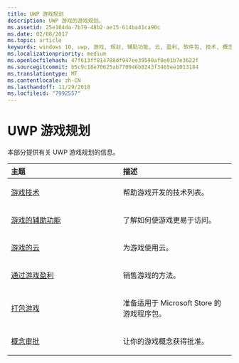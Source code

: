 ```yaml
---
title: UWP 游戏规划
description: UWP 游戏的游戏规划。
ms.assetid: 25e104da-7b79-48b2-ae15-614ba41ca90c
ms.date: 02/08/2017
ms.topic: article
keywords: windows 10, uwp, 游戏, 规划, 辅助功能, 云, 盈利, 软件包, 技术, 概念, 审批
ms.localizationpriority: medium
ms.openlocfilehash: 47f613ff814788df947ee39590af0e01b7e3622f
ms.sourcegitcommit: b5c9c18e70625ab770946b8243f3465ee1013184
ms.translationtype: MT
ms.contentlocale: zh-CN
ms.lasthandoff: 11/29/2018
ms.locfileid: "7992557"
---
```

# <a name="planning-for-uwp-games"></a>UWP 游戏规划

本部分提供有关 UWP 游戏规划的信息。

<table>
<colgroup>
<col width="50%" />
<col width="50%" />
</colgroup>
<thead>
<tr class="header">
<th align="left">主题</th>
<th align="left">描述</th>
</tr>
</thead>
<tbody>
<tr class="odd">
<td align="left"><p><a href="game-development-platform-guide.md">游戏技术</a></p></td>
<td align="left"><p>帮助游戏开发的技术列表。</p></td>
</tr>
<tr class="even">
<td align="left"><p><a href="accessibility-for-games.md">游戏的辅助功能</a></p></td>
<td align="left"><p>了解如何使游戏更易于访问。</p></td>
</tr>
<tr class="odd">
<td align="left"><p><a href="cloud-for-games.md">游戏的云</a></p></td>
<td align="left"><p>为游戏使用云。</p></td>
</tr>
<tr class="even">
<td align="left"><p><a href="monetization-for-games.md">通过游戏盈利</a></p></td>
<td align="left"><p>销售游戏的方法。</p></td>
</tr>
<tr class="odd">
<td align="left"><p><a href="package-your-windows-store-directx-game.md">打包游戏</a></p></td>
<td align="left"><p>准备适用于 Microsoft Store 的游戏程序包。</p></td>
</tr>
<tr class="even">
<td align="left"><p><a href="concept-approval.md">概念审批</a></p></td>
<td align="left"><p>让你的游戏概念获得批准。</p></td>
</tr>
</tbody>
</table>
 

 

 




